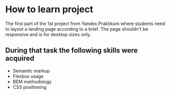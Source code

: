 # How to learn project
The first part of the 1st project from Yandex.Praktikum where students need to layout a landing page according to a brief.
The page shouldn't be responsive and is for desktop sizes only.

## During that task the following skills were acquired

* Semantic markup
* Flexbox usage
* BEM methodology
* CSS positioning

